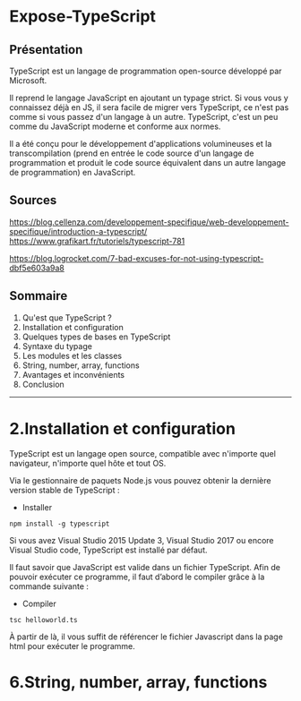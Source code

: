 # Expose-TypeScript

## Présentation

TypeScript est un langage de programmation open-source développé par Microsoft.

Il reprend le langage JavaScript en ajoutant un typage strict. Si vous vous y connaissez déjà en JS, il sera facile de migrer vers TypeScript, ce n'est pas comme si vous passez d'un langage à un autre.
TypeScript, c'est un peu comme du JavaScript moderne et conforme aux normes.

Il a été conçu pour le développement d'applications volumineuses et la transcompilation (prend en entrée le code source d'un langage de programmation et produit le code source équivalent dans un autre langage de programmation) en JavaScript.

## Sources

https://blog.cellenza.com/developpement-specifique/web-developpement-specifique/introduction-a-typescript/
https://www.grafikart.fr/tutoriels/typescript-781

https://blog.logrocket.com/7-bad-excuses-for-not-using-typescript-dbf5e603a9a8

## Sommaire

1. Qu'est que TypeScript ?
2. Installation et configuration 
3. Quelques types de bases en TypeScript
4. Syntaxe du typage
5. Les modules et les classes
6. String, number, array, functions
7. Avantages et inconvénients
8. Conclusion

---

# 2.Installation et configuration

TypeScript est un langage open source, compatible avec n'importe quel navigateur, n'importe quel hôte et tout OS.

Via le gestionnaire de paquets Node.js vous pouvez obtenir la dernière version stable de TypeScript :

* Installer

```
npm install -g typescript
```

Si vous avez Visual Studio 2015 Update 3, Visual Studio 2017 ou encore Visual Studio code, TypeScript est installé par défaut.

Il faut savoir que JavaScript est valide dans un fichier TypeScript. Afin de pouvoir exécuter ce programme, il faut d’abord le compiler grâce à la commande suivante :

* Compiler

```
tsc helloworld.ts
```
À partir de là, il vous suffit de référencer le fichier Javascript dans la page html pour exécuter le programme.

# 6.String, number, array, functions
